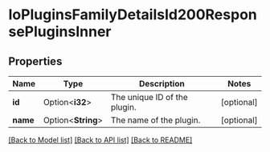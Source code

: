 # IoPluginsFamilyDetailsId200ResponsePluginsInner

## Properties

Name | Type | Description | Notes
------------ | ------------- | ------------- | -------------
**id** | Option<**i32**> | The unique ID of the plugin. | [optional]
**name** | Option<**String**> | The name of the plugin. | [optional]

[[Back to Model list]](../README.md#documentation-for-models) [[Back to API list]](../README.md#documentation-for-api-endpoints) [[Back to README]](../README.md)


